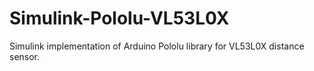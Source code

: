 # Simulink-Pololu-VL53L0X
Simulink implementation of Arduino Pololu library for VL53L0X distance sensor.
